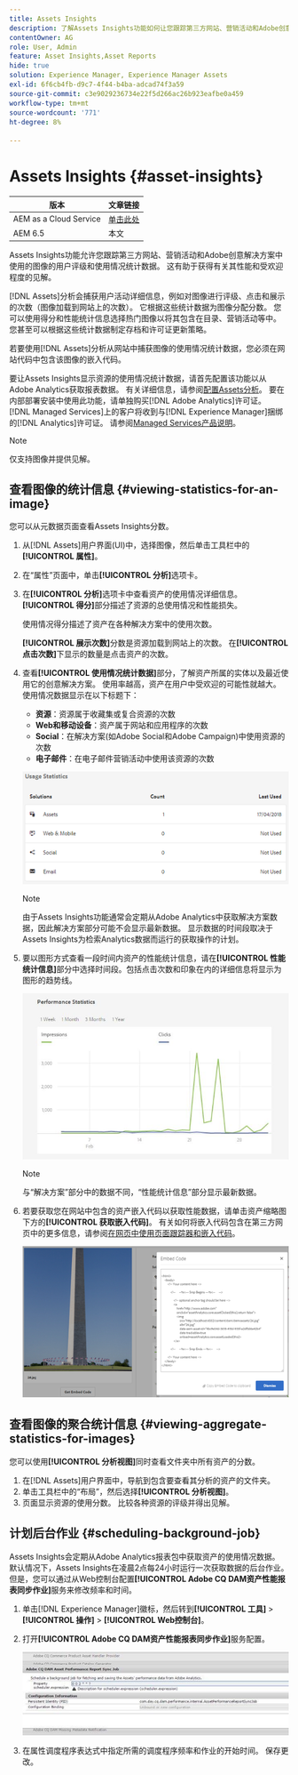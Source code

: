 ```yaml
---
title: Assets Insights
description: 了解Assets Insights功能如何让您跟踪第三方网站、营销活动和Adobe创意解决方案中使用的图像的用户评级和使用情况统计数据。
contentOwner: AG
role: User, Admin
feature: Asset Insights,Asset Reports
hide: true
solution: Experience Manager, Experience Manager Assets
exl-id: 6f6cb4fb-d9c7-4f44-b4ba-adcad74f3a59
source-git-commit: c3e9029236734e22f5d266ac26b923eafbe0a459
workflow-type: tm+mt
source-wordcount: '771'
ht-degree: 8%

---
```


# Assets Insights {#asset-insights}

| 版本 | 文章链接 |
| -------- | ---------------------------- |
| AEM as a Cloud Service | [单击此处](https://experienceleague.adobe.com/docs/experience-manager-cloud-service/content/assets/manage/assets-insights.html?lang=zh-Hans) |
| AEM 6.5 | 本文 |

Assets Insights功能允许您跟踪第三方网站、营销活动和Adobe创意解决方案中使用的图像的用户评级和使用情况统计数据。 这有助于获得有关其性能和受欢迎程度的见解。

[!DNL Assets]分析会捕获用户活动详细信息，例如对图像进行评级、点击和展示的次数（图像加载到网站上的次数）。 它根据这些统计数据为图像分配分数。 您可以使用得分和性能统计信息选择热门图像以将其包含在目录、营销活动等中。 您甚至可以根据这些统计数据制定存档和许可证更新策略。

若要使用[!DNL Assets]分析从网站中捕获图像的使用情况统计数据，您必须在网站代码中包含该图像的嵌入代码。

要让Assets Insights显示资源的使用情况统计数据，请首先配置该功能以从Adobe Analytics获取报表数据。 有关详细信息，请参阅[配置Assets分析](/help/assets/configure-asset-insights.md)。 要在内部部署安装中使用此功能，请单独购买[!DNL Adobe Analytics]许可证。 [!DNL Managed Services]上的客户将收到与[!DNL Experience Manager]捆绑的[!DNL Analytics]许可证。 请参阅[Managed Services产品说明](https://helpx.adobe.com/cn/legal/product-descriptions/adobe-experience-manager-managed-services.html)。

>[!NOTE]
>
>仅支持图像并提供见解。

## 查看图像的统计信息 {#viewing-statistics-for-an-image}

您可以从元数据页面查看Assets Insights分数。

1. 从[!DNL Assets]用户界面(UI)中，选择图像，然后单击工具栏中的&#x200B;**[!UICONTROL 属性]**。
1. 在“属性”页面中，单击&#x200B;**[!UICONTROL 分析]**&#x200B;选项卡。
1. 在&#x200B;**[!UICONTROL 分析]**&#x200B;选项卡中查看资产的使用情况详细信息。 **[!UICONTROL 得分]**&#x200B;部分描述了资源的总使用情况和性能损失。

   使用情况得分描述了资产在各种解决方案中的使用次数。

   **[!UICONTROL 展示次数]**&#x200B;分数是资源加载到网站上的次数。 在&#x200B;**[!UICONTROL 点击次数]**&#x200B;下显示的数量是点击资产的次数。

1. 查看&#x200B;**[!UICONTROL 使用情况统计数据]**&#x200B;部分，了解资产所属的实体以及最近使用它的创意解决方案。 使用率越高，资产在用户中受欢迎的可能性就越大。 使用情况数据显示在以下标题下：

   * **资源**：资源属于收藏集或复合资源的次数
   * **Web和移动设备**：资产属于网站和应用程序的次数
   * **Social**：在解决方案(如Adobe Social和Adobe Campaign)中使用资源的次数
   * **电子邮件**：在电子邮件营销活动中使用该资源的次数

   ![usage_statistics](assets/usage_statistics.png)

   >[!NOTE]
   >
   >由于Assets Insights功能通常会定期从Adobe Analytics中获取解决方案数据，因此解决方案部分可能不会显示最新数据。 显示数据的时间段取决于Assets Insights为检索Analytics数据而运行的获取操作的计划。

1. 要以图形方式查看一段时间内资产的性能统计信息，请在&#x200B;**[!UICONTROL 性能统计信息]**&#x200B;部分中选择时间段。包括点击次数和印象在内的详细信息将显示为图形的趋势线。

   ![chlimage_1-3](assets/chlimage_1-3.jpeg)

   >[!NOTE]
   >
   >与“解决方案”部分中的数据不同，“性能统计信息”部分显示最新数据。

1. 若要获取您在网站中包含的资产嵌入代码以获取性能数据，请单击资产缩略图下方的&#x200B;**[!UICONTROL 获取嵌入代码]**。 有关如何将嵌入代码包含在第三方网页中的更多信息，请参阅[在网页中使用页面跟踪器和嵌入代码](/help/assets/use-page-tracker.md)。

   ![chlimage_1-98](assets/chlimage_1-303.png)

## 查看图像的聚合统计信息 {#viewing-aggregate-statistics-for-images}

您可以使用&#x200B;**[!UICONTROL 分析视图]**&#x200B;同时查看文件夹中所有资产的分数。

1. 在[!DNL Assets]用户界面中，导航到包含要查看其分析的资产的文件夹。
1. 单击工具栏中的“布局”，然后选择&#x200B;**[!UICONTROL 分析视图]**。
1. 页面显示资源的使用分数。 比较各种资源的评级并得出见解。

## 计划后台作业 {#scheduling-background-job}

Assets Insights会定期从Adobe Analytics报表包中获取资产的使用情况数据。 默认情况下，Assets Insights在凌晨2点每24小时运行一次获取数据的后台作业。 但是，您可以通过从Web控制台配置&#x200B;**[!UICONTROL Adobe CQ DAM资产性能报表同步作业]**&#x200B;服务来修改频率和时间。

1. 单击[!DNL Experience Manager]徽标，然后转到&#x200B;**[!UICONTROL 工具]** > **[!UICONTROL 操作]** > **[!UICONTROL Web控制台]**。
1. 打开&#x200B;**[!UICONTROL Adobe CQ DAM资产性能报表同步作业]**&#x200B;服务配置。

   ![chlimage_1-99](assets/chlimage_1-304.png)

1. 在属性调度程序表达式中指定所需的调度程序频率和作业的开始时间。 保存更改。
